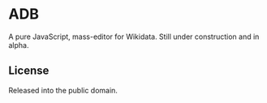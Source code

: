 # ADB

A pure JavaScript, mass-editor for Wikidata. Still under construction and in alpha.


## License
Released into the public domain.

